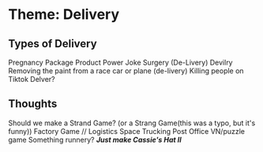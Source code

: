# Theme: Delivery

## Types of Delivery

Pregnancy
Package
Product
Power
Joke
Surgery (De-Livery)
Devilry
Removing the paint from a race car or plane (de-livery)
Killing people on Tiktok
Delver?

## Thoughts

Should we make a Strand Game? (or a Strang Game(this was a typo, but it's funny))
Factory Game // Logistics
Space Trucking
Post Office VN/puzzle game
Something runnery?
**_Just make Cassie's Hat II_**
